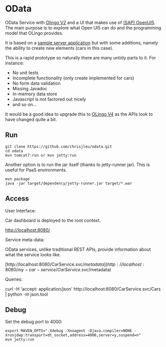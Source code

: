 # OData
OData Service with [Olingo V2](https://olingo.apache.org/doc/odata2/index.html) and a UI that makes use of [(SAP) OpenUI5](http://openui5.org/). The main purpose is to explore what Open UI5 can do and the programming model that OLingo provides.

It is based on a [sample server application](https://olingo.apache.org/doc/odata2/sample-setup.html) but with some additions, namely the ability to create new elements (cars in this case).

This is a rapid prototype so naturally there are many untidy parts to it. For instance:

- No unit tests
- Incomplete functionality (only create implemented for cars)
- No form data validation
- Missing Javadoc
- In-memory data store
- Javascript is not factored out nicely
- and so on...

It would be a good idea to upgrade this to [OLingo V4](https://olingo.apache.org/doc/odata4/) as the APIs look to have changed quite a bit.

## Run

```
git clone https://github.com/chrisjleu/odata.git
cd odata
mvn tomcat7:run or mvn jetty:run
```

Another option is to run the jar itself (thanks to jetty-runner jar). This is useful for PaaS environments.

```
mvn package
java -jar target/dependency/jetty-runner.jar target/*.war
```

## Access
User Interface:

Car dashboard is deployed to the root context.

[http://localhost:8080/](http://localhost:8080/)

Service meta-data:

OData services, unlike traditional REST APIs, provide information about what the service looks like.

[http://localhost:8080/CarService.svc/$metadata](http://localhost:8080/my-car-service/CarService.svc/$metadata)

Queries:

curl -H 'accept: application/json' http://localhost:8080/CarService.svc/Cars | python -m json.tool


## Debug

Set the debug port to 4000:
```
export MAVEN_OPTS="-Xdebug -Xnoagent -Djava.compiler=NONE -Xrunjdwp:transport=dt_socket,address=4000,server=y,suspend=n"
mvn jetty:run
```